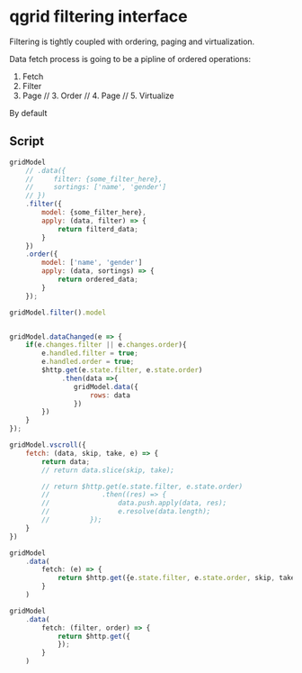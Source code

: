 # qgrid filtering interface

Filtering is tightly coupled with ordering, paging and virtualization.

Data fetch process is going to be a pipline of ordered operations:

 1. Fetch
 2. Filter
 3. Page
//  3. Order
//  4. Page
//  5. Virtualize

By default


## Script
```javascript
gridModel
    // .data({
    //     filter: {some_filter_here},        
    //     sortings: ['name', 'gender']
    // })
	.filter({
        model: {some_filter_here},
        apply: (data, filter) => {
            return filterd_data;
        }         
	})
    .order({
        model: ['name', 'gender']
        apply: (data, sortings) => {
            return ordered_data;
        }         
	});

gridModel.filter().model


gridModel.dataChanged(e => {
    if(e.changes.filter || e.changes.order){
        e.handled.filter = true;
        e.handled.order = true;
        $http.get(e.state.filter, e.state.order)
             .then(data =>{
                gridModel.data({
                    rows: data
                })
        })
    }
});  

gridModel.vscroll({
    fetch: (data, skip, take, e) => {
        return data;
        // return data.slice(skip, take);

        // return $http.get(e.state.filter, e.state.order)
        //             .then((res) => {
        //                 data.push.apply(data, res);
        //                 e.resolve(data.length);
        //          });
    }
})

gridModel
    .data(
        fetch: (e) => {
            return $http.get({e.state.filter, e.state.order, skip, take});
        }
    )

gridModel
    .data(
        fetch: (filter, order) => {
            return $http.get({
            });
        }
    )
``` 